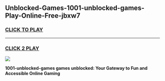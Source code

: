 
## Unblocked-Games-1001-unblocked-games-Play-Online-Free-jbxw7
<h3>
<a href="https://premium76.site?title=1001-unblocked-games&ref=26A">CLICK TO PLAY</a></h3>
<hr>

<h3>
<a href="https://premium76.site?title=1001-unblocked-games&ref=26A">CLICK 2 PLAY</a>
  
</h3>

<a href="https://premium76.site?title=1001-unblocked-games&ref=26A"><img src="https://clearcache.store/games.png"></a>


**1001-unblocked-games games unblocked: Your Gateway to Fun and Accessible Online Gaming**
